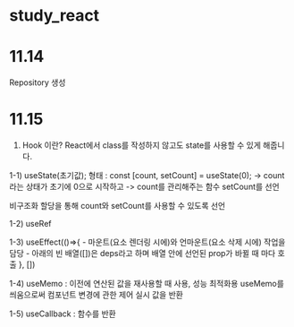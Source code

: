 # study_react

# 11.14
Repository 생성

# 11.15
1. Hook 이란?
React에서 class를 작성하지 않고도 state를 사용할 수 있게 해줍니다.

1-1)
useState(초기값);
형태 : const [count, setCount] = useState(0);
-> count라는 상태가 초기에 0으로 시작하고
-> count를 관리해주는 함수 setCount를 선언

비구조화 할당을 통해 count와 setCount를 사용할 수 있도록 선언

1-2)
useRef

1-3)
useEffect(()=>{
    - 마운트(요소 렌더링 시에)와 언마운트(요소 삭제 시에) 작업을 담당
    - 아래의 빈 배열([])은 deps라고 하며 배열 안에 선언된 prop가 바뀔 때 마다 호출
}, [])

1-4)
useMemo : 이전에 연산된 값을 재사용할 때 사용, 성능 최적화용
useMemo를 씌움으로써 컴포넌트 변경에 관한 제어 실시
값을 반환

1-5)
useCallback : 
함수를 반환